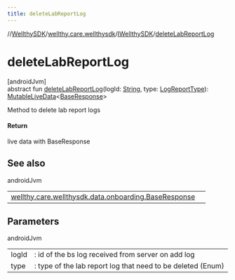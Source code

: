 ```yaml
---
title: deleteLabReportLog
---
```

//[WellthySDK](../../../index.html)/[wellthy.care.wellthysdk](../index.html)/[IWellthySDK](index.html)/[deleteLabReportLog](delete-lab-report-log.html)



# deleteLabReportLog



[androidJvm]\
abstract fun [deleteLabReportLog](delete-lab-report-log.html)(logId: [String](https://kotlinlang.org/api/latest/jvm/stdlib/kotlin/-string/index.html), type: [LogReportType](../../wellthy.care.wellthysdk.data.diary/-log-report-type/index.html)): [MutableLiveData](https://developer.android.com/reference/kotlin/androidx/lifecycle/MutableLiveData.html)&lt;[BaseResponse](../../wellthy.care.wellthysdk.data.onboarding/-base-response/index.html)&gt;



Method to delete lab report logs



#### Return



live data with BaseResponse



## See also


androidJvm

| | |
|---|---|
| [wellthy.care.wellthysdk.data.onboarding.BaseResponse](../../wellthy.care.wellthysdk.data.onboarding/-base-response/index.html) |  |



## Parameters


androidJvm

| | |
|---|---|
| logId | : id of the bs log received from server on add log |
| type | : type of the lab report log that need to be deleted (Enum) |




